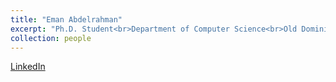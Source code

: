 ```yaml
---
title: "Eman Abdelrahman"
excerpt: "Ph.D. Student<br>Department of Computer Science<br>Old Dominion University<br>Research: Automatic Classification of Arabic ETDs<br><img src='/images/eman.png'>"
collection: people
---
```

<a href="https://www.linkedin.com/in/eman-abdelrahman-19288767">LinkedIn</a><br>